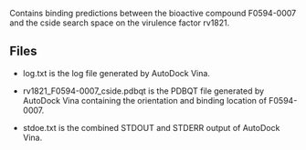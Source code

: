 Contains binding predictions between the bioactive compound F0594-0007 and the cside search space on the virulence factor rv1821.

## Files

- log.txt is the log file generated by AutoDock Vina.

- rv1821_F0594-0007_cside.pdbqt is the PDBQT file generated by AutoDock Vina containing the orientation and binding location of F0594-0007.

- stdoe.txt is the combined STDOUT and STDERR output of AutoDock Vina.

